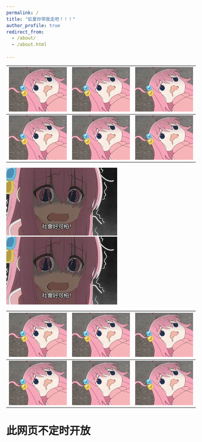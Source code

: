 ```yaml
---
permalink: /
title: "虹夏你带我走吧！！！"
author_profile: true
redirect_from: 
  - /about/
  - /about.html

---
```

| ![yun][img] | ![yun][img] | ![yun][img] |
|------------------|------------------|------------------|
| ![yun][img] | ![yun][img] | ![yun][img] |

[img]: /images/yun.jpg

![社会好可怕](./images/社会好可怕.jpg)![社会好可怕](./images/社会好可怕.jpg)

| ![倒头就睡][img] | ![倒头就睡][img] | ![倒头就睡][img] |
|------------------|------------------|------------------|
| ![倒头就睡][img] | ![倒头就睡][img] | ![倒头就睡][img] |

[img]: /images/倒头就睡.jpg

# 此网页不定时开放 #

